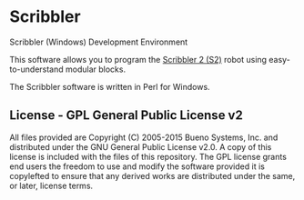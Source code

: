 Scribbler
=========

Scribbler (Windows) Development Environment

This software allows you to program the [Scribbler 2 (S2)](http://www.parallax.com/product/28136) robot using easy-to-understand modular blocks.  

The Scribbler software is written in Perl for Windows.

License - GPL General Public License v2
---------------------------------------

All files provided are Copyright (C) 2005-2015 Bueno Systems, Inc. and distributed under the GNU General Public License v2.0. A copy of this license is included with the files of this repository. The GPL license grants end users the freedom to use and modify the software provided it is copylefted to ensure that any derived works are distributed under the same, or later, license terms.
